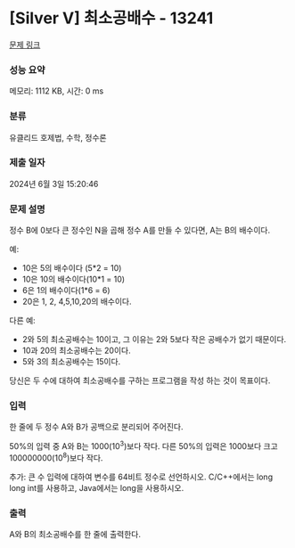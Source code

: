 # [Silver V] 최소공배수 - 13241 

[문제 링크](https://www.acmicpc.net/problem/13241) 

### 성능 요약

메모리: 1112 KB, 시간: 0 ms

### 분류

유클리드 호제법, 수학, 정수론

### 제출 일자

2024년 6월 3일 15:20:46

### 문제 설명

<p>정수 B에 0보다 큰 정수인 N을 곱해 정수 A를 만들 수 있다면, A는 B의 배수이다.</p>

<p>예:</p>

<ul>
	<li>10은 5의 배수이다 (5*2 = 10)</li>
	<li>10은 10의 배수이다(10*1 = 10)</li>
	<li>6은 1의 배수이다(1*6 = 6)</li>
	<li>20은 1, 2, 4,5,10,20의 배수이다.</li>
</ul>

<p>다른 예:</p>

<ul>
	<li>2와 5의 최소공배수는 10이고, 그 이유는 2와 5보다 작은 공배수가 없기 때문이다.</li>
	<li>10과 20의 최소공배수는 20이다.</li>
	<li>5와 3의 최소공배수는 15이다.</li>
</ul>

<p>당신은 두 수에 대하여 최소공배수를 구하는 프로그램을 작성 하는 것이 목표이다.</p>

### 입력 

 <p>한 줄에 두 정수 A와 B가 공백으로 분리되어 주어진다.</p>

<p>50%의 입력 중 A와 B는 1000(10<sup>3</sup>)보다 작다. 다른 50%의 입력은 1000보다 크고 100000000(10<sup>8</sup>)보다 작다.</p>

<p>추가: 큰 수 입력에 대하여 변수를 64비트 정수로 선언하시오. C/C++에서는 long long int를 사용하고, Java에서는 long을 사용하시오.</p>

### 출력 

 <p>A와 B의 최소공배수를 한 줄에 출력한다.</p>

